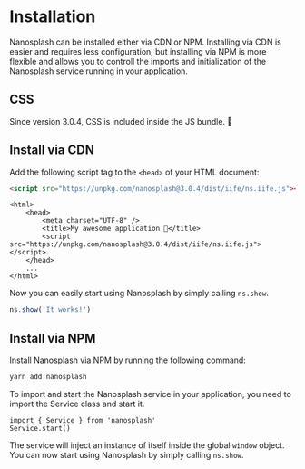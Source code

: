 <script setup>
import Card from '../../.vitepress/theme/vue/Card.vue'
</script>

# Installation

Nanosplash can be installed either via CDN or NPM. Installing via CDN is easier and requires less configuration, but installing via NPM is more flexible and allows you to controll the imports and initialization of the Nanosplash service running in your application.

## CSS

Since version 3.0.4, CSS is included inside the JS bundle. 🎉

## Install via CDN

Add the following script tag to the `<head>` of your HTML document:

```html
<script src="https://unpkg.com/nanosplash@3.0.4/dist/iife/ns.iife.js"></script>
```

```html{5}
<html>
	<head>
		<meta charset="UTF-8" />
		<title>My awesome application 🚀</title>
		<script src="https://unpkg.com/nanosplash@3.0.4/dist/iife/ns.iife.js"></script>
	</head>
	...
</html>
```

Now you can easily start using Nanosplash by simply calling `ns.show`.

```ts
ns.show('It works!')
```

## Install via NPM

Install Nanosplash via NPM by running the following command:

```bash
yarn add nanosplash
```

To import and start the Nanosplash service in your application, you need to import the Service class and start it.

```js{2}
import { Service } from 'nanosplash'
Service.start()
```

The service will inject an instance of itself inside the global `window` object. You can now start using Nanosplash by simply calling `ns.show`.
